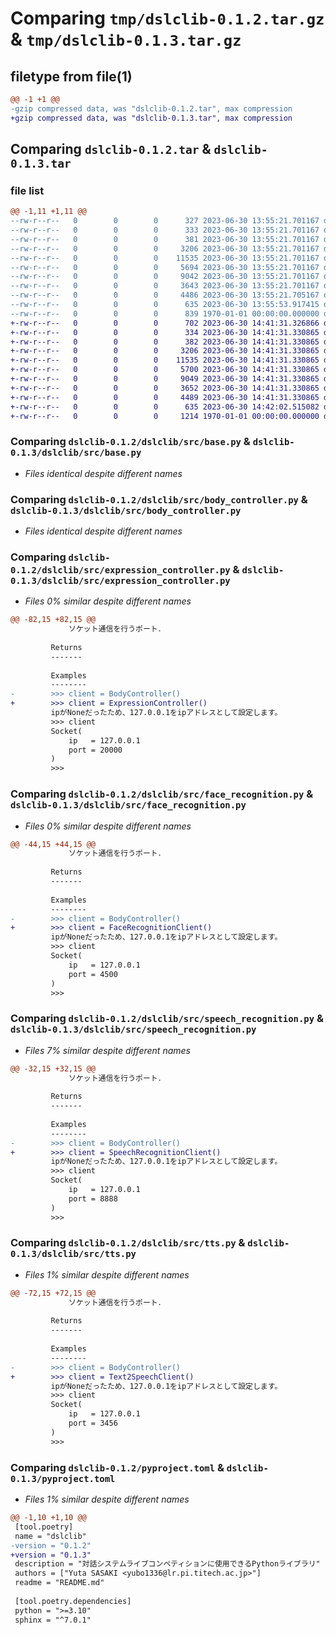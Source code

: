 # Comparing `tmp/dslclib-0.1.2.tar.gz` & `tmp/dslclib-0.1.3.tar.gz`

## filetype from file(1)

```diff
@@ -1 +1 @@
-gzip compressed data, was "dslclib-0.1.2.tar", max compression
+gzip compressed data, was "dslclib-0.1.3.tar", max compression
```

## Comparing `dslclib-0.1.2.tar` & `dslclib-0.1.3.tar`

### file list

```diff
@@ -1,11 +1,11 @@
--rw-r--r--   0        0        0      327 2023-06-30 13:55:21.701167 dslclib-0.1.2/README.md
--rw-r--r--   0        0        0      333 2023-06-30 13:55:21.701167 dslclib-0.1.2/dslclib/__init__.py
--rw-r--r--   0        0        0      381 2023-06-30 13:55:21.701167 dslclib-0.1.2/dslclib/src/__init__.py
--rw-r--r--   0        0        0     3206 2023-06-30 13:55:21.701167 dslclib-0.1.2/dslclib/src/base.py
--rw-r--r--   0        0        0    11535 2023-06-30 13:55:21.701167 dslclib-0.1.2/dslclib/src/body_controller.py
--rw-r--r--   0        0        0     5694 2023-06-30 13:55:21.701167 dslclib-0.1.2/dslclib/src/expression_controller.py
--rw-r--r--   0        0        0     9042 2023-06-30 13:55:21.701167 dslclib-0.1.2/dslclib/src/face_recognition.py
--rw-r--r--   0        0        0     3643 2023-06-30 13:55:21.701167 dslclib-0.1.2/dslclib/src/speech_recognition.py
--rw-r--r--   0        0        0     4486 2023-06-30 13:55:21.705167 dslclib-0.1.2/dslclib/src/tts.py
--rw-r--r--   0        0        0      635 2023-06-30 13:55:53.917415 dslclib-0.1.2/pyproject.toml
--rw-r--r--   0        0        0      839 1970-01-01 00:00:00.000000 dslclib-0.1.2/PKG-INFO
+-rw-r--r--   0        0        0      702 2023-06-30 14:41:31.326866 dslclib-0.1.3/README.md
+-rw-r--r--   0        0        0      334 2023-06-30 14:41:31.330865 dslclib-0.1.3/dslclib/__init__.py
+-rw-r--r--   0        0        0      382 2023-06-30 14:41:31.330865 dslclib-0.1.3/dslclib/src/__init__.py
+-rw-r--r--   0        0        0     3206 2023-06-30 14:41:31.330865 dslclib-0.1.3/dslclib/src/base.py
+-rw-r--r--   0        0        0    11535 2023-06-30 14:41:31.330865 dslclib-0.1.3/dslclib/src/body_controller.py
+-rw-r--r--   0        0        0     5700 2023-06-30 14:41:31.330865 dslclib-0.1.3/dslclib/src/expression_controller.py
+-rw-r--r--   0        0        0     9049 2023-06-30 14:41:31.330865 dslclib-0.1.3/dslclib/src/face_recognition.py
+-rw-r--r--   0        0        0     3652 2023-06-30 14:41:31.330865 dslclib-0.1.3/dslclib/src/speech_recognition.py
+-rw-r--r--   0        0        0     4489 2023-06-30 14:41:31.330865 dslclib-0.1.3/dslclib/src/tts.py
+-rw-r--r--   0        0        0      635 2023-06-30 14:42:02.515082 dslclib-0.1.3/pyproject.toml
+-rw-r--r--   0        0        0     1214 1970-01-01 00:00:00.000000 dslclib-0.1.3/PKG-INFO
```

### Comparing `dslclib-0.1.2/dslclib/src/base.py` & `dslclib-0.1.3/dslclib/src/base.py`

 * *Files identical despite different names*

### Comparing `dslclib-0.1.2/dslclib/src/body_controller.py` & `dslclib-0.1.3/dslclib/src/body_controller.py`

 * *Files identical despite different names*

### Comparing `dslclib-0.1.2/dslclib/src/expression_controller.py` & `dslclib-0.1.3/dslclib/src/expression_controller.py`

 * *Files 0% similar despite different names*

```diff
@@ -82,15 +82,15 @@
             ソケット通信を行うポート．
 
         Returns
         -------
 
         Examples
         --------
-        >>> client = BodyController()
+        >>> client = ExpressionController()
         ipがNoneだったため、127.0.0.1をipアドレスとして設定します。
         >>> client
         Socket(
             ip   = 127.0.0.1
             port = 20000
         )
         >>>
```

### Comparing `dslclib-0.1.2/dslclib/src/face_recognition.py` & `dslclib-0.1.3/dslclib/src/face_recognition.py`

 * *Files 0% similar despite different names*

```diff
@@ -44,15 +44,15 @@
             ソケット通信を行うポート．
 
         Returns
         -------
 
         Examples
         --------
-        >>> client = BodyController()
+        >>> client = FaceRecognitionClient()
         ipがNoneだったため、127.0.0.1をipアドレスとして設定します。
         >>> client
         Socket(
             ip   = 127.0.0.1
             port = 4500
         )
         >>>
```

### Comparing `dslclib-0.1.2/dslclib/src/speech_recognition.py` & `dslclib-0.1.3/dslclib/src/speech_recognition.py`

 * *Files 7% similar despite different names*

```diff
@@ -32,15 +32,15 @@
             ソケット通信を行うポート．
 
         Returns
         -------
 
         Examples
         --------
-        >>> client = BodyController()
+        >>> client = SpeechRecognitionClient()
         ipがNoneだったため、127.0.0.1をipアドレスとして設定します。
         >>> client
         Socket(
             ip   = 127.0.0.1
             port = 8888
         )
         >>>
```

### Comparing `dslclib-0.1.2/dslclib/src/tts.py` & `dslclib-0.1.3/dslclib/src/tts.py`

 * *Files 1% similar despite different names*

```diff
@@ -72,15 +72,15 @@
             ソケット通信を行うポート．
 
         Returns
         -------
 
         Examples
         --------
-        >>> client = BodyController()
+        >>> client = Text2SpeechClient()
         ipがNoneだったため、127.0.0.1をipアドレスとして設定します。
         >>> client
         Socket(
             ip   = 127.0.0.1
             port = 3456
         )
         >>>
```

### Comparing `dslclib-0.1.2/pyproject.toml` & `dslclib-0.1.3/pyproject.toml`

 * *Files 1% similar despite different names*

```diff
@@ -1,10 +1,10 @@
 [tool.poetry]
 name = "dslclib"
-version = "0.1.2"
+version = "0.1.3"
 description = "対話システムライブコンペティションに使用できるPythonライブラリ"
 authors = ["Yuta SASAKI <yubo1336@lr.pi.titech.ac.jp>"]
 readme = "README.md"
 
 [tool.poetry.dependencies]
 python = ">=3.10"
 sphinx = "^7.0.1"
```

